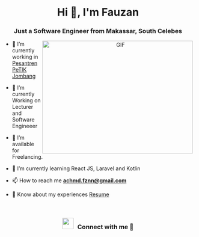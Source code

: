 <h1 align="center">Hi 👋, I'm 
Fauzan</h1>
<h3 align="center">Just a Software Engineer from Makassar, South Celebes</h3>

<a target="_blank" align="center">
  <img align="right" top="500" height="300" width="400" alt="GIF" src="https://media.giphy.com/media/SWoSkN6DxTszqIKEqv/giphy.gif">
</a>

- 🔭 I’m currently working in <a href="https://petikjombang.com" target="blank">Pesantren PeTIK Jombang</a>

- 🌱 I’m currently Working on Lecturer and Software Engineeer

- 🤝 I’m available for Freelancing.

- 🌱 I’m currently learning React JS, Laravel and Kotlin

- 📫 How to reach me **achmd.fznn@gmail.com**

- 📄 Know about my experiences <a href="https://github.com/100rabhcsmc/Me.io/blob/master/01SaurabhChavanReactNativeResume.pdf" target="blank">Resume</a>
<br/>

<h3 align="center" > <img src="https://media.giphy.com/media/iY8CRBdQXODJSCERIr/giphy.gif" width="30" height="30" style="margin-right: 10px;">Connect with me 🤝 </h3>
